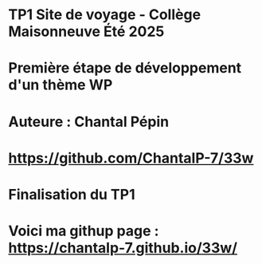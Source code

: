 # TP1 Site de voyage - Collège Maisonneuve Été 2025

# Première étape de développement d'un thème WP

# Auteure : Chantal Pépin

# https://github.com/ChantalP-7/33w

# Finalisation du TP1

# Voici ma githup page : https://chantalp-7.github.io/33w/


